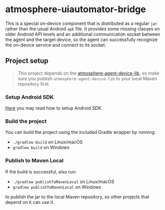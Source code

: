 # atmosphere-uiautomator-bridge
This is a special on-device component that is distributed as a regular `jar` rather than the usual Android `apk` file. It provides some missing classes on older Android API levels and an additional communication socket between the agent and the target device, so the agent can successfully recognize the on-device service and connect to its socket.

## Project setup
> This project depends on the [atmosphere-agent-device-lib](https://github.com/MusalaSoft/atmosphere-agent-device-lib), so make sure you publish `atmosphere-agent-device-lib` to your local Maven repository first.

### Setup Android SDK
[Here](https://github.com/MusalaSoft/atmosphere-docs/blob/master/setup/android_sdk.md) you may read how to setup Android SDK.

### Build the project
You can build the project using the included Gradle wrapper by running:
* `./gradlew build` on Linux/macOS<br/>
* `gradlew build` on Windows

### Publish to Maven Local
If the build is successful, also run:
* `./gradlew publishToMavenLocal`  on Linux/macOS
* `gradlew publishToMavenLocal` on Windows

to publish the jar to the local Maven repository, so other projects that depend on it can use it.
